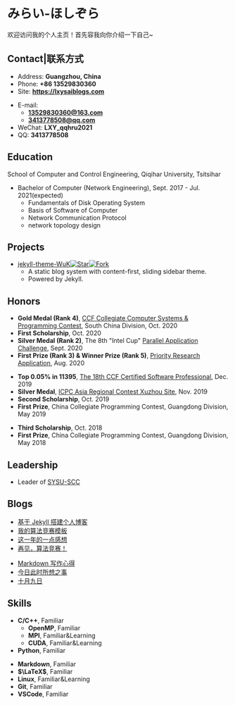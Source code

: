 # みらい-ほしぞら

欢迎访问我的个人主页！首先容我向你介绍一下自己\~

<!-- .slide -->

## Contact|联系方式

- Address: **Guangzhou, China**
- Phone: **+86 13529830360**
- Site: **<https://lxysaiblogs.com>**

<!-- .slide vertical=true -->

- E-mail:
  - **[13529830360@163.com](mailto:13529830360@163.com)**
  - **[3413778508@qq.com](3413778508@qq.com)**
- WeChat: **LXY\_qqhru2021**
- QQ: **3413778508**

<!-- .slide -->

## Education

<!-- .slide vertical=true -->

School of Computer and Control Engineering, Qiqihar University, Tsitsihar

- Bachelor of Computer (Network Engineering), Sept. 2017 - Jul. 2021(expected)
  - Fundamentals of Disk Operating System
  - Basis of Software of Computer
  - Network Communication Protocol
  - network topology design

<!-- .slide -->

## Projects

<!-- .slide vertical=true -->

- [jekyll-theme-WuK](https://jekyll-theme-WuK.wu-kan.cn/)[![Star](https://img.shields.io/github/stars/wu-kan/wu-kan.github.io.svg)](https://github.com/wu-kan/wu-kan.github.io)[![Fork](https://img.shields.io/github/forks/wu-kan/wu-kan.github.io.svg)](https://github.com/wu-kan/wu-kan.github.io/fork)
  - A static blog system with content-first, sliding sidebar theme.
  - Powered by Jekyll.

<!-- .slide -->

## Honors

<!-- .slide vertical=true -->

- **Gold Medal (Rank 4)**, [CCF Collegiate Computer Systems & Programming Contest](https://wu-kan.cn/_posts/2020-10-17-2020-CCF-CCSP%E7%AB%9E%E8%B5%9B-%E5%90%AB%E5%88%86%E8%B5%9B%E5%8C%BA%E7%AB%9E%E8%B5%9B/), South China Division, Oct. 2020
- **First Scholarship**, Oct. 2020
- **Silver Medal (Rank 2)**, The 8th "Intel Cup" [Parallel Application Challenge](http://sdcs.sysu.edu.cn/content/5501), Sept. 2020
- **First Prize (Rank 3) & Winner Prize (Rank 5)**, [Priority Research Application](https://cas-pra.sugon.com/webnews/detail/205), Aug. 2020

<!-- .slide vertical=true -->

- **Top 0.05% in 11395**, [The 18th CCF Certified Software Professional](https://wu-kan.cn/_posts/2019-12-16-%E7%AC%AC%E5%8D%81%E5%85%AB%E6%AC%A1CCF%E8%AE%A1%E7%AE%97%E6%9C%BA%E8%BD%AF%E4%BB%B6%E8%83%BD%E5%8A%9B%E8%AE%A4%E8%AF%81/), Dec. 2019
- **Silver Medal**, [ICPC Asia Regional Contest Xuzhou Site](https://wu-kan.cn/_posts/2019-11-04-%E5%86%8D%E8%A7%81-%E7%AE%97%E6%B3%95%E7%AB%9E%E8%B5%9B/), Nov. 2019
- **Second Scholarship**, Oct. 2019
- **First Prize**, China Collegiate Programming Contest, Guangdong Division, May 2019

<!-- .slide vertical=true -->

- **Third Scholarship**, Oct. 2018
- **First Prize**, China Collegiate Programming Contest, Guangdong Division, May 2018

<!-- .slide -->

## Leadership

- Leader of [SYSU-SCC](https://github.com/SYSU-SCC)

<!-- .slide -->

## Blogs

- [基于 Jekyll 搭建个人博客](https://wu-kan.cn/_posts/2019-01-18-%E5%9F%BA%E4%BA%8EJekyll%E6%90%AD%E5%BB%BA%E4%B8%AA%E4%BA%BA%E5%8D%9A%E5%AE%A2/)
- [我的算法竞赛模板](https://wu-kan.cn/_posts/2019-02-04-%E6%88%91%E7%9A%84%E7%AE%97%E6%B3%95%E7%AB%9E%E8%B5%9B%E6%A8%A1%E6%9D%BF/)
- [这一年的一点感想](https://wu-kan.cn/_posts/2019-07-18-%E8%BF%99%E4%B8%80%E5%B9%B4%E7%9A%84%E4%B8%80%E7%82%B9%E6%84%9F%E6%83%B3/)
- [再见，算法竞赛！](https://wu-kan.cn/_posts/2019-11-04-%E5%86%8D%E8%A7%81-%E7%AE%97%E6%B3%95%E7%AB%9E%E8%B5%9B/)

<!-- .slide vertical=true -->

- [Markdown 写作心得](https://wu-kan.cn/_posts/2020-01-18-Markdown%E5%86%99%E4%BD%9C%E5%BF%83%E5%BE%97/)
- [今日此时所想之事](https://wu-kan.cn/_posts/2020-01-24-%E4%BB%8A%E6%97%A5%E6%AD%A4%E6%97%B6%E6%89%80%E6%83%B3%E4%B9%8B%E4%BA%8B/)
- [十月九日](http://wu-kan.cn/_posts/2020-10-09-%E5%8D%81%E6%9C%88%E4%B9%9D%E6%97%A5/)

<!-- .slide -->

## Skills

<!-- .slide vertical=true -->

- **C/C++**, Familiar
  - **OpenMP**, Familiar
  - **MPI**, Familiar&Learning
  - **CUDA**, Familiar&Learning
- **Python**, Familiar

<!-- .slide vertical=true -->

- **Markdown**, Familiar
- **$\LaTeX$**, Familiar
- **Linux**, Familiar&Learning
- **Git**, Familiar
- **VSCode**, Familiar
